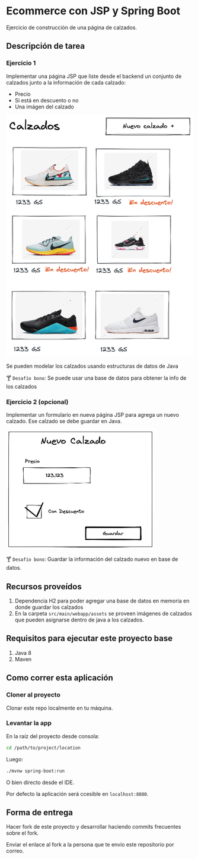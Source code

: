 # Ecommerce con JSP y Spring Boot

Ejercicio de construcción de una página de calzados.

## Descripción de tarea

### Ejercicio 1
Implementar una página JSP que liste desde el backend un conjunto de calzados junto a la información de cada calzado:
- Precio
- Si está en descuento o no
- Una imágen del calzado

![Mockup](./assets/mockup.png)


Se pueden modelar los calzados usando estructuras de datos de Java

🍸 `Desafío bono`:  Se puede usar una base de datos para obtener la info de los calzados

### Ejercicio 2 (opcional)

Implementar un formulario en nueva página JSP para agrega un nuevo calzado. Ese calzado se debe guardar en Java.

![Mockup](./assets/mockup_form.png)

🍸 `Desafío bono`:  Guardar la información del calzado nuevo en base de datos.

## Recursos proveídos

1. Dependencia H2 para poder agregar una base de datos en memoria en donde guardar los calzados
2. En la carpeta `src/main/webapp/assets` se proveen imágenes de calzados que pueden asignarse dentro de java a los calzados.

## Requisitos para ejecutar este proyecto base

1. Java 8
2. Maven

## Como correr esta aplicación

### Cloner al proyecto

Clonar este repo localmente en tu máquina.

### Levantar la app

En la raíz del proyecto desde consola: 

```bash
cd /path/to/project/location
```

Luego:

```bash
./mvnw spring-boot:run
```

O bien directo desde el IDE.

Por defecto la aplicación será ccesible en `localhost:8080`. 


## Forma de entrega

Hacer fork de este proyecto y desarrollar haciendo commits frecuentes sobre el fork.

Enviar el enlace al fork a la persona que te envío este repositorio por correo.